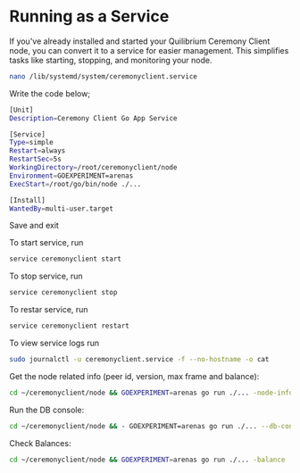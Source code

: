 # Running as a Service

If you've already installed and started your Quilibrium Ceremony Client node, you can convert it to a service for easier management. This simplifies tasks like starting, stopping, and monitoring your node.

```bash
nano /lib/systemd/system/ceremonyclient.service
```

Write the code below;

```bash
[Unit]
Description=Ceremony Client Go App Service

[Service]
Type=simple
Restart=always
RestartSec=5s
WorkingDirectory=/root/ceremonyclient/node
Environment=GOEXPERIMENT=arenas
ExecStart=/root/go/bin/node ./...

[Install]
WantedBy=multi-user.target
```

Save and exit

To start service, run

```bash
service ceremonyclient start
```

To stop service, run

```bash
service ceremonyclient stop
```

To restar service, run

```bash
service ceremonyclient restart
```

To view service logs run

```bash
sudo journalctl -u ceremonyclient.service -f --no-hostname -o cat
```

Get the node related info (peer id, version, max frame and balance):

```bash
cd ~/ceremonyclient/node && GOEXPERIMENT=arenas go run ./... -node-info
```

Run the DB console:

```bash
cd ~/ceremonyclient/node && - GOEXPERIMENT=arenas go run ./... --db-console
```

Check Balances:

```bash
cd ~/ceremonyclient/node && GOEXPERIMENT=arenas go run ./... -balance
```
